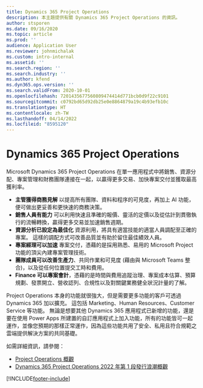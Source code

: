 ```yaml
---
title: Dynamics 365 Project Operations
description: 本主題提供有關 Dynamics 365 Project Operations 的資訊。
author: stsporen
ms.date: 09/16/2020
ms.topic: article
ms.prod: ''
audience: Application User
ms.reviewer: johnmichalak
ms.custom: intro-internal
ms.assetid: ''
ms.search.region: ''
ms.search.industry: ''
ms.author: kfend
ms.dyn365.ops.version: ''
ms.search.validFrom: 2020-10-01
ms.openlocfilehash: 7201435677560809474414d771bcb0d9f22c9101
ms.sourcegitcommit: c0792bd65d92db25e0e8864879a19c4b93efb10c
ms.translationtype: HT
ms.contentlocale: zh-TW
ms.lasthandoff: 04/14/2022
ms.locfileid: "8595120"
---
```

# <a name="dynamics-365-project-operations"></a>Dynamics 365 Project Operations

Microsoft Dynamics 365 Project Operations 在單一應用程式中將銷售、資源分配、專案管理和財務團隊連接在一起，以贏得更多交易、加快專案交付並獲取最高獲利率。

-   **主管獲得商務見解** 以提高所有團隊、資料和程序的可見度，再加上 AI 功能，便可做出更妥善和更快速的商務決策。
-   **銷售人員有能力** 可以利用快速且準確的報價、靈活的定價以及從估計到貫徹執行的流暢轉換，贏得更多交易並加速銷售週期。
-   **資源分析已設定為最佳化** 資源利用，將具有適當技能的適當人員調配至正確的專案。 這樣的調配方式可改善品質並有助於留住最佳績效人員。
-   **專案經理可以加速** 專案交付，憑藉的是採用熟悉、易用的 Microsoft Project 功能的頂尖內建專案管理技術。
-   **團隊成員可以改善生產力**、共同作業和可見度 (藉由與 Microsoft Teams 整合)，以及從任何位置提交工時和費用。
-   **Finance 可以專案會計**，憑藉的是時間與費用追蹤治理、專案成本估算、預算規劃、發票開立、營收認列、合規性以及對關鍵業務健全狀況計量的了解。

Project Operations 本身的功能就很強大，但是需要更多功能的客戶可透過 Dynamics 365 加以擴充。 這包括 Marketing、Human Resources、Customer Service 等功能。 無論是想要其他 Dynamics 365 應用程式已新增的功能，還是要在使用 Power Apps 所建置的自訂應用程式上加入功能，所有的功能皆可一起運作，並像您預期的那樣正常運作，因為這些功能共用了安全、私用且符合規範之雲端提供解決方案的共同基礎。

如需詳細資訊，請參閱：

- [Project Operations 概觀](https://dynamics.microsoft.com/en-us/project-operations/overview/)
- [Dynamics 365 Project Operations 2022 年第 1 段發行浪潮概觀](/dynamics365-release-plan/2022wave1/finance-operations/dynamics365-project-operations/)


[!INCLUDE[footer-include](includes/footer-banner.md)]
